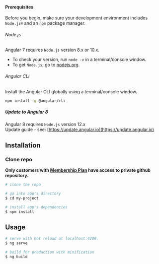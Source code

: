 

#### Prerequisites
Before you begin, make sure your development environment includes `Node.js®` and an `npm` package manager.

###### Node.js
Angular 7 requires `Node.js` version 8.x or 10.x.

- To check your version, run `node -v` in a terminal/console window.
- To get `Node.js`, go to [nodejs.org](https://nodejs.org/).

###### Angular CLI
Install the Angular CLI globally using a terminal/console window.
```bash
npm install -g @angular/cli
```

##### Update to Angular 8
Angular 8 requires `Node.js` version 12.x   
Update guide - see: [https://update.angular.io](https://update.angular.io)

## Installation

### Clone repo

**Only customers with [Membership Plan](https://coreui.io/pro/#buy) have access to private github repository.**

``` bash
# clone the repo

# go into app's directory
$ cd my-project

# install app's dependencies
$ npm install
```



## Usage

``` bash
# serve with hot reload at localhost:4200.
$ ng serve

# build for production with minification
$ ng build
```



